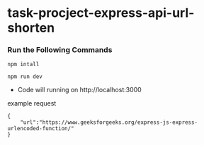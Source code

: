 # task-procject-express-api-url-shorten
### Run the Following Commands 
```
npm intall

npm run dev

```

* Code will running on http://localhost:3000

example request 

```
{
    "url":"https://www.geeksforgeeks.org/express-js-express-urlencoded-function/"
}
```
